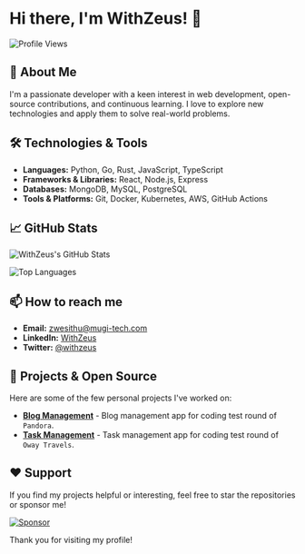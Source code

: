 # Hi there, I'm WithZeus! 👋

![Profile Views](https://komarev.com/ghpvc/?username=withzeus&style=flat-square)

## 🚀 About Me

I'm a passionate developer with a keen interest in web development, open-source contributions, and continuous learning. I love to explore new technologies and apply them to solve real-world problems.

## 🛠️ Technologies & Tools

- **Languages:** Python, Go, Rust, JavaScript, TypeScript
- **Frameworks & Libraries:** React, Node.js, Express
- **Databases:** MongoDB, MySQL, PostgreSQL
- **Tools & Platforms:** Git, Docker, Kubernetes, AWS, GitHub Actions

## 📈 GitHub Stats

![WithZeus's GitHub Stats](https://github-readme-stats.vercel.app/api?username=withzeus&show_icons=true&theme=radical)

![Top Languages](https://github-readme-stats.vercel.app/api/top-langs/?username=withzeus&layout=compact&theme=radical)

## 📫 How to reach me

- **Email:** [zwesithu@mugi-tech.com](mailto:zwesithu@mugi-tech.com)
- **LinkedIn:** [WithZeus](https://www.linkedin.com/in/withzues)
- **Twitter:** [@withzeus](https://twitter.com/withzues)

## 🔧 Projects & Open Source

Here are some of the few personal projects I've worked on:

- [**Blog Management**](https://github.com/withzeus/blog-management-app) - Blog management app for coding test round of `Pandora`.
- [**Task Management**](https://github.com/withzeus/google-tasks-management-app) - Task management app for coding test round of `Oway Travels`.

## ❤️ Support

If you find my projects helpful or interesting, feel free to star the repositories or sponsor me!

[![Sponsor](https://img.shields.io/badge/Sponsor-💖-red)](https://github.com/sponsors/withzeus)

Thank you for visiting my profile!

<!-- Optional: Add some fun or personal touches here. For example, a quote, a hobby, or an interesting fact about yourself. -->